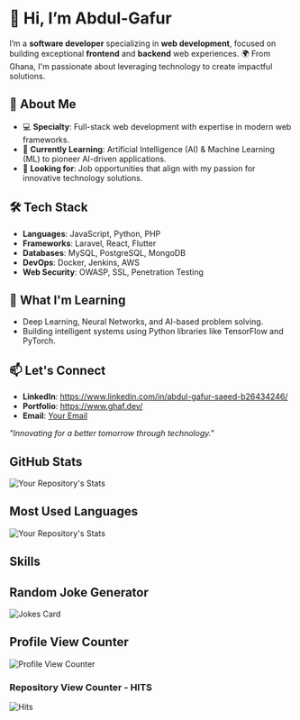 # 👋 Hi, I’m Abdul-Gafur

I’m a **software developer** specializing in **web development**, focused on building exceptional **frontend** and **backend** web experiences. 🌍 From Ghana, I'm passionate about leveraging technology to create impactful solutions.

## 🚀 About Me

- 💻 **Specialty**: Full-stack web development with expertise in modern web frameworks.
- 🧠 **Currently Learning**: Artificial Intelligence (AI) & Machine Learning (ML) to pioneer AI-driven applications.
- 👀 **Looking for**: Job opportunities that align with my passion for innovative technology solutions.

## 🛠️ Tech Stack

- **Languages**: JavaScript, Python, PHP
- **Frameworks**: Laravel, React, Flutter
- **Databases**: MySQL, PostgreSQL, MongoDB
- **DevOps**: Docker, Jenkins, AWS
- **Web Security**: OWASP, SSL, Penetration Testing

## 🌱 What I'm Learning

- Deep Learning, Neural Networks, and AI-based problem solving.
- Building intelligent systems using Python libraries like TensorFlow and PyTorch.

## 📫 Let's Connect

- **LinkedIn**: https://www.linkedin.com/in/abdul-gafur-saeed-b26434246/
- **Portfolio**: https://www.ghaf.dev/
- **Email**: [Your Email](mailto:abdulgafurshaattir@gmail.com)

_"Innovating for a better tomorrow through technology."_


## GitHub Stats

![Your Repository's Stats](https://github-readme-stats.vercel.app/api?username=Tanu-N-Prabhu&show_icons=true)

## Most Used Languages

![Your Repository's Stats](https://github-readme-stats.vercel.app/api/top-langs/?username=Tanu-N-Prabhu&theme=blue-green)

## Skills



<!-- [![My Skills](https://skillicons.dev/icons?i=js,html,css,javascript,c,c#,c++,bootstrap,tailwind,git,java,github,dotnet)](https://skillicons.dev) -->


## Random Joke Generator

![Jokes Card](https://readme-jokes.vercel.app/api)

## Profile View Counter

![Profile View Counter](https://komarev.com/ghpvc/?username=Tanu-N-Prabhu)

### Repository View Counter - HITS

![Hits](https://hitcounter.pythonanywhere.com/count/tag.svg?url=https://github.com/Tanu-N-Prabhu/Python)
